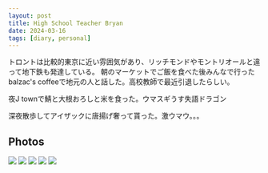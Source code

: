 ```yaml
---
layout: post
title: High School Teacher Bryan 
date: 2024-03-16
tags: [diary, personal]
---
```


トロントは比較的東京に近い雰囲気があり、リッチモンドやモントリオールと違って地下鉄も発達している。
朝のマーケットでご飯を食べた後みんなで行ったbalzac's coffeeで地元の人と話した。高校教師で最近引退したらしい。

夜J townで鯖と大根おろしと米を食った。ウマスギうす失語ドラゴン

深夜散歩してアイザックに唐揚げ奢って貰った。激ウマウ。。。
## Photos

![](https://photos.google.com/lr/photo/ADVFWbdaQL4dqb-SJRTY-lj2Zt50uaCbpHPDvFcemCO1JAb_vAa0oo-CMapMiSSbzppZMbVmcAu4hYXsM9YAOUIWpbJiPnvLJg)
![](https://photos.google.com/lr/photo/ADVFWbe8T_rOfGLFAi2MQOg3Tq8Lyx4v6PxY7bEBuTNirmyVAhIibOSqMCRAVTzGV97l1qmQVD4sD3CeacA1FLP22KHXD4q4Ug)
![](https://photos.google.com/lr/photo/ADVFWbccl6cuPV9n8tqZArZ0h4Yr3uCEcY-cSypzx8YbSs8ELhkxTBRNpZE76pZd2lwMJ5TgVgThISicjtvkeSAnOYtQO0fffA)
![](https://photos.google.com/lr/photo/ADVFWbdpe43PhqdTa_AS3r-oyPGCnBh6JSBqKiiVhWDS_qKqJIH4pAj09AR-gje-nGi6AASy2lq5WB7LDvoNwapGiuz_9CucbA)
![](https://photos.google.com/lr/photo/ADVFWbfmkcCz7PJLN21cUhu7qQ_-q_vf2Wu7OisHNci99hjd3Ge14Fo_9J-QyjSxmMLtS_FW9cqj7TgTOTlYv9_5jtlqqVeFcA)
